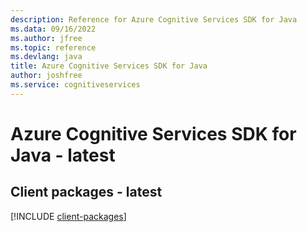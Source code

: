 ```yaml
---
description: Reference for Azure Cognitive Services SDK for Java
ms.data: 09/16/2022
ms.author: jfree
ms.topic: reference
ms.devlang: java
title: Azure Cognitive Services SDK for Java
author: joshfree
ms.service: cognitiveservices
---
```

# Azure Cognitive Services SDK for Java - latest

## Client packages - latest
[!INCLUDE [client-packages](cognitive-services-client-index.md)]